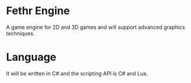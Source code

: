 # Fethr Engine
A game engine for 2D and 3D games and will support advanced graphics techniques.

# Language
It will be written in C# and the scripting API is C# and Lua.
